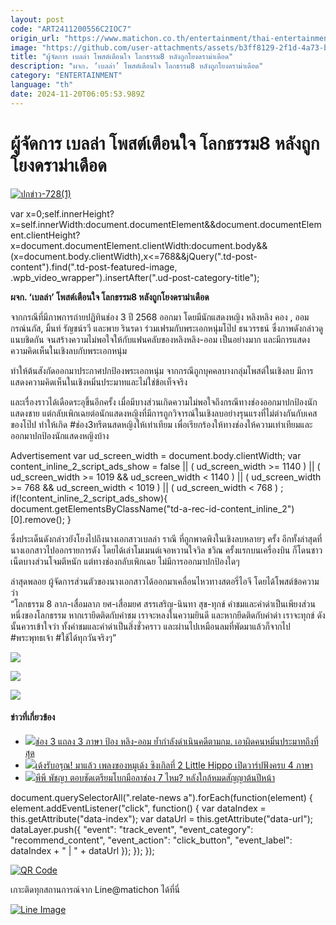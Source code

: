 ```yaml
---
layout: post
code: "ART2411200556C2IOC7"
origin_url: "https://www.matichon.co.th/entertainment/thai-entertainment/news_4909657"
image: "https://github.com/user-attachments/assets/b3ff8129-2f1d-4a73-b6ff-177d018d85c3"
title: "ผู้จัดการ เบลล่า โพสต์เตือนใจ โลกธรรม8 หลังถูกโยงดราม่าเดือด"
description: "ผจก. ‘เบลล่า’ โพสต์เตือนใจ โลกธรรม8 หลังถูกโยงดราม่าเดือด"
category: "ENTERTAINMENT"
language: "th"
date: 2024-11-20T06:05:53.989Z
---
```


# ผู้จัดการ เบลล่า โพสต์เตือนใจ โลกธรรม8 หลังถูกโยงดราม่าเดือด

[![](https://www.matichon.co.th/wp-content/uploads/2024/11/ปกข่าว-7281-167.jpg "ปกข่าว-728(1)")](https://www.matichon.co.th/wp-content/uploads/2024/11/ปกข่าว-7281-167.jpg)

var x=0;self.innerHeight?x=self.innerWidth:document.documentElement&&document.documentElement.clientHeight?x=document.documentElement.clientWidth:document.body&&(x=document.body.clientWidth),x<=768&&jQuery(".td-post-content").find(".td-post-featured-image, .wpb\_video\_wrapper").insertAfter(".ud-post-category-title");

**ผจก. ‘เบลล่า’ โพสต์เตือนใจ โลกธรรม8 หลังถูกโยงดราม่าเดือด**

จากกรณีที่มีภาพการถ่ายปฏิทินช่อง 3 ปี 2568 ออกมา โดยมีนักแสดงหญิง หลิงหลิง คอง , ออม กรณ์นภัส, มิ้นท์ รัญชน์รวี และพาย รินรดา ร่วมเฟรมกับพระเอกหนุ่มโป๊ป ธนวรรธน์ ซึ่งภาพดังกล่าวดูแนบชิดกัน จนสร้างความไม่พอใจให้กับแฟนคลับของหลิงหลิง-ออม เป็นอย่างมาก และมีการแสดงความคิดเห็นในเชิงลบกับพระเอกหนุ่ม

ทำให้ต้นสังกัดออกมาประกาศปกป้องพระเอกหนุ่ม จากกรณีถูกบุคคลบางกลุ่มโพสต์ในเชิงลบ มีการแสดงความคิดเห็นในเชิงหมิ่นประมาทและไม่ใช่ข้อเท็จจริง

และเรื่องราวได้เดือดระอุขึ้นอีกครั้ง เมื่อมีบางส่วนเกิดความไม่พอใจถึงกรณีทางช่องออกมาปกป้องนักแสดงชาย แต่กลับเพิกเฉยต่อนักแสดงหญิงที่มีการถูกวิจารณ์ในเชิงลบอย่างรุนแรงที่ไม่ต่างกันกับเคสของโป๊ป ทำให้เกิด #ช่อง3ทรีตนสดหญิงให้เท่าเทียม เพื่อเรียกร้องให้ทางช่องให้ความเท่าเทียมและออกมาปกป้องนักแสดงหญิงบ้าง

Advertisement var ud\_screen\_width = document.body.clientWidth; var content\_inline\_2\_script\_ads\_show = false || ( ud\_screen\_width >= 1140 ) || ( ud\_screen\_width >= 1019 && ud\_screen\_width < 1140 ) || ( ud\_screen\_width >= 768 && ud\_screen\_width < 1019 ) || ( ud\_screen\_width < 768 ) ; if(!content\_inline\_2\_script\_ads\_show){ document.getElementsByClassName("td-a-rec-id-content\_inline\_2")\[0\].remove(); }

ซึ่งประเด็นดังกล่าวยังโยงไปถึงนางเอกสาวเบลล่า ราณี ที่ถูกพาดพิงในเชิงลบหลายๆ ครั้ง อีกทั้งล่าสุดที่นางเอกสาวไปออกรายการดัง โดยได้เล่าโมเมนต์เจอหวานใจวิล ชวิณ ครั้งแรกบนเครื่องบิน ก็โดนชาวเน็ตบางส่วนโจมตีหนัก แต่ทางช่องกลับเพิกเฉย ไม่มีการออกมาปกป้องใดๆ

ล่าสุดพลอย ผู้จัดการส่วนตัวของนางเอกสาวได้ออกมาเคลื่อนไหวทางสตอรี่ไอจี โดยได้โพสต์ข้อความว่า  
“โลกธรรม 8 ลาภ-เสื่อมลาภ ยศ-เสื่อมยศ สรรเสริญ-นินทา สุข-ทุกข์ คำชมและคำด่าเป็นเพียงส่วนหนึ่งของโลกธรรม หากเรายึดติดกับคำชม เราจะหลงในความยินดี และหากยึดติดกับคำด่า เราจะทุกข์ ดังนั้นควรเข้าใจว่า ทั้งคำชมและคำด่าเป็นสิ่งชั่วคราว และผ่านไปเหมือนลมที่พัดมาแล้วก็จากไป #พระพุทธเจ้า #ใช้ได้ทุกวันจริงๆ”

![](https://www.matichon.co.th/wp-content/uploads/2024/11/Screenshot-2024-11-20-120435.png)

![](https://www.matichon.co.th/wp-content/uploads/2024/11/147559.jpg)

![](https://www.matichon.co.th/wp-content/uploads/2024/11/SaveClip.App_459834640_18460036618048160_8439338231212891120_n.jpg)

#### ข่าวที่เกี่ยวข้อง

*   [![](https://www.matichon.co.th/wp-content/uploads/2024/11/ปกป้องหลิง-ออม.jpeg)ช่อง 3 แถลง 3 ภาษา ป้อง หลิง-ออม ย้ำกำลังดำเนินคดีตามกม. เอาผิดคนหมิ่นประมาทถึงที่สุด](https://www.matichon.co.th/entertainment/news_4908940)
*   [![](https://www.matichon.co.th/wp-content/uploads/2024/11/เพลงของหมูเด้ง_2.jpg)เด้งรับอรุณ! มาแล้ว เพลงของหมูเด้ง ซิงเกิลที่ 2 Little Hippo เปิดวาร์ปฟังครบ 4 ภาษา](https://www.matichon.co.th/entertainment/thai-entertainment/news_4908899)
*   [![](https://www.matichon.co.th/wp-content/uploads/2024/11/c118.jpg)พีพี พัชญา ตอบชัดเตรียมโบกมือลาช่อง 7 ไหม? หลังใกล้หมดสัญญาต้นปีหน้า](https://www.matichon.co.th/entertainment/thai-entertainment/news_4907574)

document.querySelectorAll(".relate-news a").forEach(function(element) { element.addEventListener("click", function() { var dataIndex = this.getAttribute("data-index"); var dataUrl = this.getAttribute("data-url"); dataLayer.push({ "event": "track\_event", "event\_category": "recommend\_content", "event\_action": "click\_button", "event\_label": dataIndex + " | " + dataUrl }); }); });

[![QR Code](https://www.matichon.co.th/wp-content/uploads/2023/07/wob1371z.jpg)](https://lin.ee/ht0nDxX)

เกาะติดทุกสถานการณ์จาก Line@matichon ได้ที่นี่

[![Line Image](https://www.matichon.co.th/wp-content/uploads/2023/07/th.png)](https://lin.ee/ht0nDxX)